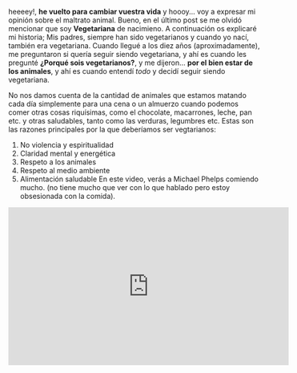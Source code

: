 heeeey!, **he vuelto para cambiar vuestra vida** y hoooy... voy a expresar mi opinión sobre el maltrato animal.
Bueno, en el último post se me olvidó mencionar que soy **Vegetariana** de nacimieno. A continuación os explicaré mi historia;
Mis padres, siempre han sido vegetarianos y cuando yo nací, también era vegetariana. Cuando llegué a los diez años (aproximadamente),
me preguntaron si quería seguir siendo vegetariana, y ahí es cuando les pregunté **¿Porqué sois vegetarianos?**, y me dijeron...
**por el bien estar de los animales**, y ahí es cuando entendí *todo* y decidí seguir siendo vegetariana.

No nos damos cuenta de la cantidad de animales que estamos matando cada día simplemente para una cena o un almuerzo cuando podemos comer otras cosas riquísimas, como el chocolate, macarrones, leche, pan etc. y otras saludables, tanto como las verduras, legumbres etc.
Estas son las razones principales por la que deberíamos ser vegtarianos:

1. No violencia y espiritualidad
2. Claridad mental y energética
3. Respeto a los animales
4. Respeto al medio ambiente
5. Alimentación saludable
En este video, verás a Michael Phelps comiendo mucho. (no tiene mucho que ver con lo que hablado pero estoy obsesionada con la comida).
<iframe width="560" height="315" src="https://www.youtube.com/embed/Zw8iljkD1So" frameborder="0" allow="autoplay; encrypted-media" allowfullscreen></iframe>
